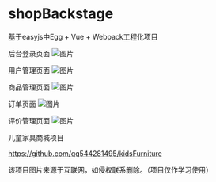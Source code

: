 # shopBackstage
基于easyjs中Egg + Vue + Webpack工程化项目

后台登录页面
![图片](https://user-images.githubusercontent.com/64632385/171594297-efefbd5a-eb58-4f8e-baaa-c133177da3af.png)

用户管理页面
![图片](https://user-images.githubusercontent.com/64632385/171594600-9b6810b2-a540-4a08-b9de-0f5880c4b427.png)

商品管理页面
![图片](https://user-images.githubusercontent.com/64632385/171594679-ecd2d7bd-ac23-4f34-8509-b97de4abb3e7.png)

订单页面
![图片](https://user-images.githubusercontent.com/64632385/171594785-d855c445-ed33-45f5-aa69-a25ceb49010a.png)

评价管理页面
![图片](https://user-images.githubusercontent.com/64632385/171594831-0d93c96c-eccb-42df-b235-9ca7cf5e17b2.png)

儿童家具商城项目

https://github.com/qq544281495/kidsFurniture

该项目图片来源于互联网，如侵权联系删除。（项目仅作学习使用）
